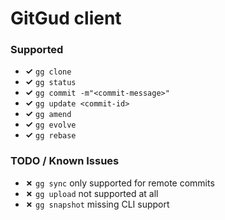 # GitGud client

### Supported

- **✓** `gg clone`
- **✓** `gg status`
- **✓** `gg commit -m"<commit-message>"`
- **✓** `gg update <commit-id>`
- **✓** `gg amend`
- **✓** `gg evolve`
- **✓** `gg rebase`

### TODO / Known Issues

- **✗** `gg sync` only supported for remote commits
- **✗** `gg upload` not supported at all
- **✗** `gg snapshot` missing CLI support
